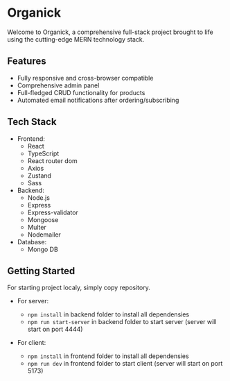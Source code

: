 # Organick

Welcome to Organick, a comprehensive full-stack project brought to life using the cutting-edge MERN technology stack.

## Features

* Fully responsive and cross-browser compatible
* Comprehensive admin panel
* Full-fledged CRUD functionality for products
* Automated email notifications after ordering/subscribing

##  Tech Stack

* Frontend: 
    * React
    * TypeScript
    * React router dom
    * Axios
    * Zustand
    * Sass
* Backend:
    * Node.js
    * Express
    * Express-validator
    * Mongoose
    * Multer
    * Nodemailer
* Database:
    * Mongo DB

## Getting Started

For starting project localy, simply copy repository.

* For server:
    * `npm install` in backend folder to install all dependensies
    * `npm run start-server` in backend folder to start server (server will start on port 4444)

* For client:
    * `npm install` in frontend folder to install all dependensies
    * `npm run dev` in frontend folder to start client (server will start on port 5173)




